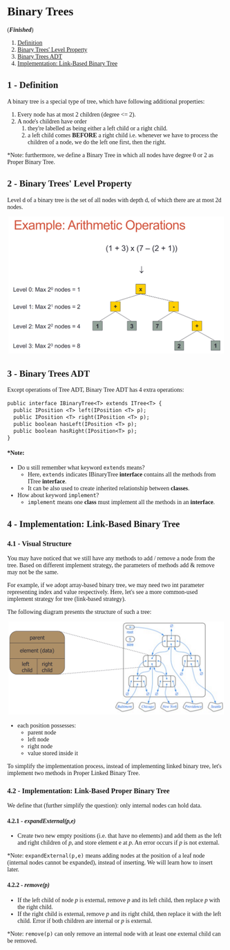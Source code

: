 <body style="font-family: serif"></body>

# Binary Trees
(_**Finished**_)
1. [Definition](#definition)
2. [Binary Trees' Level Property](#2)
3. [Binary Trees ADT](#3)
4. [Implementation: Link-Based Binary Tree](#4)

## 1 - Definition <a name="definition"></a>
A binary tree is a special type of tree, which have following additional properties:
1. Every node has at most 2 children (degree <= 2).
2. A node's children have order
   1. they're labelled as being either a left child or a right child.
   2. a left child comes **BEFORE** a right child i.e. whenever we have to process the children of a node, we do the left one first, 
then the right.

*Note: furthermore, we define a Binary Tree in which all nodes have degree 0 or 2 as Proper Binary Tree.

## 2 - Binary Trees' Level Property <a name="2"></a>
Level d of a binary tree is the set of all nodes with 
depth d, of which there are at most 2d nodes.
<div align="center">
<img src="img/level-property.png" width = "500">
</div>


## 3 - Binary Trees ADT <a name="3"></a>

Except operations of Tree ADT, Binary Tree ADT has 4 extra operations:
```
public interface IBinaryTree<T> extends ITree<T> {
  public IPosition <T> left(IPosition <T> p);
  public IPosition <T> right(IPosition <T> p);
  public boolean hasLeft(IPosition <T> p);
  public boolean hasRight(IPosition<T> p);
}
```
#### *Note: 
- Do u still remember what keyword `extends` means? 
  - Here, `extends` indicates IBinaryTree **interface** contains all the methods from ITree **interface**.
  - It can be also used to create inherited relationship between **classes**.
- How about keyword `implement`? 
  - `implement` means one **class** must implement all the methods in an **interface**.

## 4 - Implementation: Link-Based Binary Tree <a name="4"></a>

### 4.1 - Visual Structure
You may have noticed that we still have any methods to add / remove a node from the tree. Based on different implement
strategy, the parameters of methods add & remove may not be the same. 

For example, if we adopt array-based binary tree, 
we may need two int parameter representing index and value respectively. Here, let's see a more common-used implement 
strategy for tree (link-based strategy). 

The following diagram presents the structure of such a tree:
<div align="center">
<img src="img/linkBinaryTree.png" width = "500">
</div>

- each position possesses:
  - parent node
  - left node
  - right node
  - value stored inside it

To simplify the implementation process, instead of implementing linked binary tree, let's implement two methods in Proper Linked Binary 
Tree.

### 4.2 - Implementation: Link-Based Proper Binary Tree
We define that (further simplify the question): only internal nodes can hold data.

#### 4.2.1 - _expandExternal(p,e)_
- Create two new empty positions (i.e. that have no elements) and add them 
as the left and right children of _p_, and store element e at _p_. An error occurs if _p_ is not external.

*Note: `expandExternal(p,e)` means adding nodes at the position of a leaf node (internal nodes cannot be expanded), instead of inserting. We will learn 
how to insert later. 

#### 4.2.2 - _remove(p)_
- If the left child of node _p_ is external, remove _p_ and its left child, then replace _p_ with the right child. 
- If the right child is external, remove _p_ and its right child, then replace it with the left child. Error if both 
children are internal or _p_ is external.

*Note: `remove(p)` can only remove an internal node with at least one external child can be removed.





















